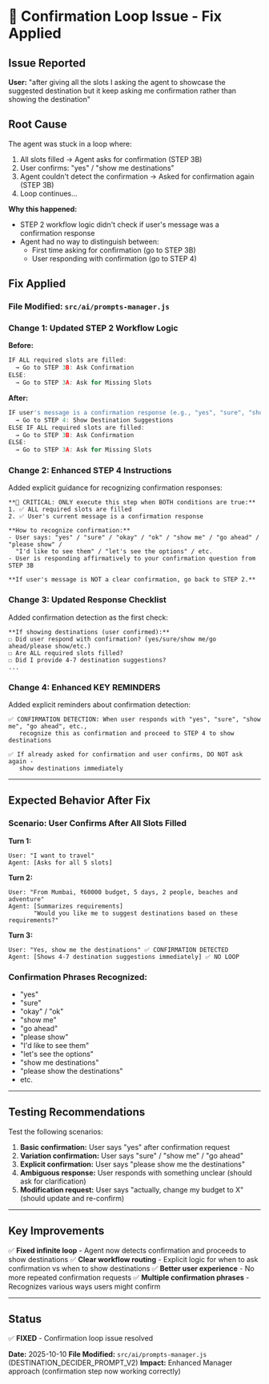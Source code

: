 # 🔧 Confirmation Loop Issue - Fix Applied

## Issue Reported
**User:** "after giving all the slots I asking the agent to showcase the suggested destination but it keep asking me confirmation rather than showing the destination"

## Root Cause
The agent was stuck in a loop where:
1. All slots filled → Agent asks for confirmation (STEP 3B)
2. User confirms: "yes" / "show me destinations"
3. Agent couldn't detect the confirmation → Asked for confirmation again (STEP 3B)
4. Loop continues...

**Why this happened:**
- STEP 2 workflow logic didn't check if user's message was a confirmation response
- Agent had no way to distinguish between:
  - First time asking for confirmation (go to STEP 3B)
  - User responding with confirmation (go to STEP 4)

## Fix Applied

### File Modified: `src/ai/prompts-manager.js`

### Change 1: Updated STEP 2 Workflow Logic

**Before:**
```javascript
IF ALL required slots are filled:
  → Go to STEP 3B: Ask Confirmation
ELSE:
  → Go to STEP 3A: Ask for Missing Slots
```

**After:**
```javascript
IF user's message is a confirmation response (e.g., "yes", "sure", "show me", "go ahead") AND all slots filled:
  → Go to STEP 4: Show Destination Suggestions
ELSE IF ALL required slots are filled:
  → Go to STEP 3B: Ask Confirmation
ELSE:
  → Go to STEP 3A: Ask for Missing Slots
```

### Change 2: Enhanced STEP 4 Instructions

Added explicit guidance for recognizing confirmation responses:

```
**🔴 CRITICAL: ONLY execute this step when BOTH conditions are true:**
1. ✅ ALL required slots are filled
2. ✅ User's current message is a confirmation response

**How to recognize confirmation:**
- User says: "yes" / "sure" / "okay" / "ok" / "show me" / "go ahead" / "please show" /
  "I'd like to see them" / "let's see the options" / etc.
- User is responding affirmatively to your confirmation question from STEP 3B

**If user's message is NOT a clear confirmation, go back to STEP 2.**
```

### Change 3: Updated Response Checklist

Added confirmation detection as the first check:

```
**If showing destinations (user confirmed):**
☐ Did user respond with confirmation? (yes/sure/show me/go ahead/please show/etc.)
☐ Are ALL required slots filled?
☐ Did I provide 4-7 destination suggestions?
...
```

### Change 4: Enhanced KEY REMINDERS

Added explicit reminders about confirmation detection:

```
✅ CONFIRMATION DETECTION: When user responds with "yes", "sure", "show me", "go ahead", etc.,
   recognize this as confirmation and proceed to STEP 4 to show destinations

✅ If already asked for confirmation and user confirms, DO NOT ask again -
   show destinations immediately
```

---

## Expected Behavior After Fix

### Scenario: User Confirms After All Slots Filled

**Turn 1:**
```
User: "I want to travel"
Agent: [Asks for all 5 slots]
```

**Turn 2:**
```
User: "From Mumbai, ₹60000 budget, 5 days, 2 people, beaches and adventure"
Agent: [Summarizes requirements]
       "Would you like me to suggest destinations based on these requirements?"
```

**Turn 3:**
```
User: "Yes, show me the destinations" ✅ CONFIRMATION DETECTED
Agent: [Shows 4-7 destination suggestions immediately] ✅ NO LOOP
```

### Confirmation Phrases Recognized:
- "yes"
- "sure"
- "okay" / "ok"
- "show me"
- "go ahead"
- "please show"
- "I'd like to see them"
- "let's see the options"
- "show me destinations"
- "please show the destinations"
- etc.

---

## Testing Recommendations

Test the following scenarios:

1. **Basic confirmation:** User says "yes" after confirmation request
2. **Variation confirmation:** User says "sure" / "show me" / "go ahead"
3. **Explicit confirmation:** User says "please show me the destinations"
4. **Ambiguous response:** User responds with something unclear (should ask for clarification)
5. **Modification request:** User says "actually, change my budget to X" (should update and re-confirm)

---

## Key Improvements

✅ **Fixed infinite loop** - Agent now detects confirmation and proceeds to show destinations
✅ **Clear workflow routing** - Explicit logic for when to ask confirmation vs when to show destinations
✅ **Better user experience** - No more repeated confirmation requests
✅ **Multiple confirmation phrases** - Recognizes various ways users might confirm

---

## Status
✅ **FIXED** - Confirmation loop issue resolved

**Date:** 2025-10-10
**File Modified:** `src/ai/prompts-manager.js` (DESTINATION_DECIDER_PROMPT_V2)
**Impact:** Enhanced Manager approach (confirmation step now working correctly)
